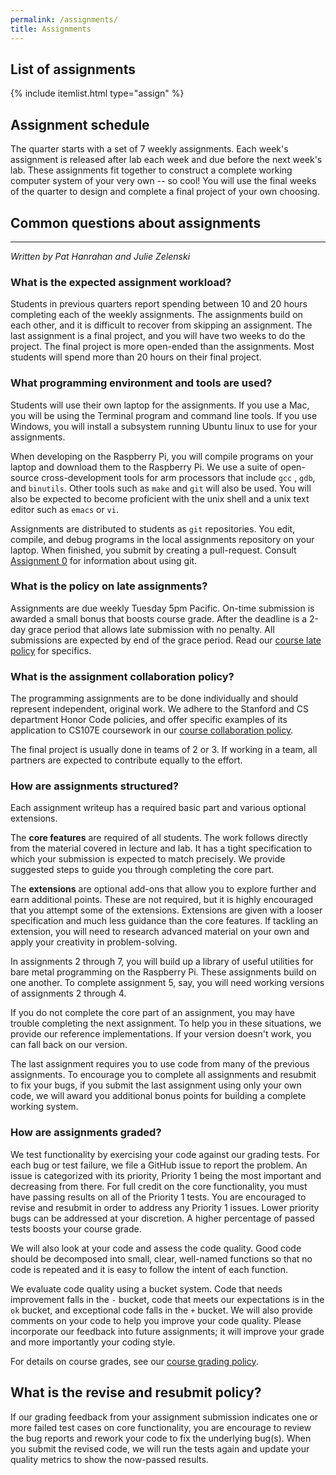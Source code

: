 ```yaml
---
permalink: /assignments/
title: Assignments
---
```

## List of assignments
{% include itemlist.html type="assign" %}

## Assignment schedule
The quarter starts with a set of 7 weekly assignments. Each week's assignment is released after lab each week and due before the next week's lab. These assignments fit together to construct a complete working computer system of your very own -- so cool! You will use the final weeks of the quarter to design and complete a final project of your own choosing.

<A name="faq"></A>
## Common questions about assignments
---
*Written by Pat Hanrahan and Julie Zelenski*

### What is the expected assignment workload?

Students in previous quarters report spending between 10 and 20 hours completing each of the weekly assignments.
The assignments build on each other,
and it is difficult to recover from skipping an assignment. 
The last assignment is a final project, 
and you will have two weeks to do the project. 
The final project is more open-ended than the assignments.
Most students will spend more than 20 hours on their final project.

### What programming environment and tools are used?

Students will use their own laptop for the assignments.
If you use a Mac,
you will be using the Terminal program and command line tools.
If you use Windows,
you will install a subsystem running Ubuntu linux to use
 for your assignments.

When developing on the Raspberry Pi,
you will compile programs on your laptop and download them to the Raspberry Pi.
We use a suite of open-source cross-development tools for arm processors that include  `gcc` , `gdb`, and `binutils`.
Other tools such as `make` and `git` will also be used.
You will also be expected to become proficient with the unix shell and 
a unix text editor such as `emacs` or `vi`.

Assignments are distributed to students as `git` repositories.
You edit, compile, and debug programs in the local assignments repository on your laptop. When finished, 
you submit by creating a pull-request. Consult [Assignment 0](/assignments/assign0/) for information about using git.

### What is the policy on late assignments?

Assignments are due weekly Tuesday 5pm Pacific. On-time submission is awarded a small bonus that boosts course grade. After the deadline is a 2-day grace period that allows late submission with no penalty. All submissions are expected by end of the grace period.  Read our [course late policy](/policies/#late-policy)
for specifics.

### What is the assignment collaboration policy?

The programming assignments are to be done individually and should represent
independent, original work. We adhere to the Stanford and CS department Honor
Code policies, and offer specific examples of its application to CS107E
coursework in our [course collaboration
policy](/policies/#collaboration-policy).

The final project is usually done in teams of 2 or 3. If working in a team, all partners are expected to contribute equally to the effort.

### How are assignments structured?
Each assignment writeup has a required basic part and various optional extensions. 

The __core features__ are required of all students. The work follows directly from the material covered in lecture and lab. It has a tight specification to which your submission is expected to match precisely. We provide suggested steps to guide you through completing the core part. 

The __extensions__ are optional add-ons that allow you to explore further and earn additional points. These are not required, but it is highly encouraged that you attempt some of the extensions. Extensions are given with a looser specification and much less guidance than the core features. If tackling an extension, you will need to research advanced material on your own and apply your creativity in problem-solving.

In assignments 2 through 7, you will build up a library of useful utilities for bare metal programming on the Raspberry Pi.  These assignments build on one another. To complete assignment 5, say, you will need working versions of assignments 2 through 4. 

If you do not complete the core part of an assignment,
you may have trouble completing the next assignment.
To help you in these situations, we provide our
reference implementations.
If your version doesn't work,
you can fall back on our version.

The last assignment requires you to use code from
many of the previous assignments.
To encourage you to complete all assignments and resubmit to fix your bugs,
if you submit the last assignment using only your own code,
we will award you additional bonus points for building a complete working system. 

### How are assignments graded?
We test functionality by exercising your code against our grading tests. For each bug or test failure, we file a GitHub issue to report the problem. An issue is categorized with its priority, Priority 1 being the most important and decreasing from there.  For full credit on the core functionality, you must have passing results on all of the Priority 1 tests. You are encouraged to revise and resubmit in order to address any Priority 1 issues.  Lower priority bugs can be addressed at your discretion. A higher percentage of passed tests boosts your course grade.

We will also look at your code and assess the code quality.
Good code should be decomposed into small, clear, well-named functions so that 
no code is repeated and it is easy to follow the intent of each function.

We evaluate code quality using a bucket system. Code that needs 
improvement falls in the `-` bucket, code that meets our expectations is in the 
`ok` bucket, and exceptional code falls in the `+` bucket.
We will also provide comments on your code 
to help you improve your code quality.
Please incorporate our feedback into future assignments;
it will improve your grade and more importantly your coding style.

For details on course grades, see our [course grading
policy](/policies/#grading-policy).

## What is the revise and resubmit policy?
If our grading feedback from your assignment submission indicates one or more failed test cases on core functionality, you are encourage to review the bug reports and rework your code to fix the underlying bug(s). When you submit the revised code, we will run the tests again and update your quality metrics to show the now-passed results.
